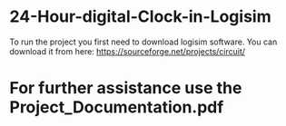 # 24-Hour-digital-Clock-in-Logisim
  To run the project you first need to download logisim software.
  You can download it from here: https://sourceforge.net/projects/circuit/

# For further assistance use the Project_Documentation.pdf
